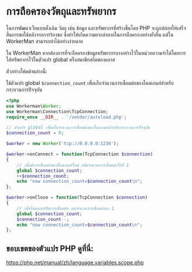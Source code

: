 # การถือครองวัตถุและทรัพยากร
ในการพัฒนาเว็บแบบดั้งเดิม วัตถุ เช่น ข้อมูล และทรัพยากรที่สร้างขึ้นโดย PHP จะถูกปล่อยให้เสร็จสิ้นการขอใช้หลังจากการร้องขอ ซึ่งทำให้เกิดความยากลำบากในการถือครองอย่างยั่งยืน แต่ใน WorkerMan สามารถทำได้อย่างง่ายดาย

ใน WorkerMan หากต้องการที่จะถือครองข้อมูลทรัพยากรบางอย่างไว้ในหน่วยความจำได้โดยการใส่ทรัพยากรไว้ในตัวแปร global หรือสมาชิกสถิตของคลาส

ตัวอย่างโค้ดด้านล่างนี้:

ใช้ตัวแปร global ```$connection_count``` เพื่อเก็บจำนวนการเชื่อมต่อของไคลเอนท์สำหรับกระบวนการปัจจุบัน

```php
<?php
use Workerman\Worker;
use Workerman\Connection\TcpConnection;
require_once __DIR__ . '/vendor/autoload.php';

// ตัวแปร global เพื่อเก็บจำนวนการเชื่อมต่อของไคลเอนท์สำหรับกระบวนการปัจจุบัน
$connection_count = 0;

$worker = new Worker('tcp://0.0.0.0:1236');

$worker->onConnect = function(TcpConnection $connection)
{
    // เมื่อมีการเชื่อมต่อของไคลเอนท์ใหม่ เพิ่มจำนวนการเชื่อมต่อไปที่ 1
    global $connection_count;
    ++$connection_count;
    echo "now connection_count=$connection_count\n";
};

$worker->onClose = function(TcpConnection $connection)
{
    // เมื่อไคลเอนท์ปิดการเชื่อมต่อ ลดจำนวนการเชื่อมต่อลง 1
    global $connection_count;
    $connection_count--;
    echo "now connection_count=$connection_count\n";
};

```


## ขอบเขตของตัวแปร PHP ดูที่นี่:
https://php.net/manual/zh/language.variables.scope.php

